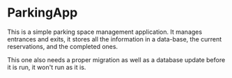 # ParkingApp

This is a simple parking space management application. It manages entrances and exits, it stores all the information in a data-base, the current reservations, and the completed ones. 

This one also needs a proper migration as well as a database update before it is run, it won't run as it is. 
